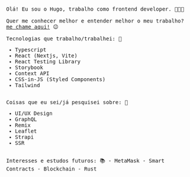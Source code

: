 <samp>
  Olá! Eu sou o Hugo, trabalho como frontend developer. 👨🏻‍💻
  <br/>
  <br/>
  Quer me conhecer melhor e entender melhor o meu trabalho? <a href="https://cal.com/hugo-fortunato">me chame aqui!</a> 😉
  <br/>
  <br/>
  Tecnologias que trabalho/trabalhei: 🎯

  - Typescript
  - React (Nextjs, Vite)
  - React Testing Library
  - Storybook
  - Context API
  - CSS-in-JS (Styled Components)
  - Tailwind
  <br>
  Coisas que eu sei/já pesquisei sobre: 🔭

  - UI/UX Design
  - GraphQL
  - Remix
  - Leaflet
  - Strapi
  - SSR
  <br>
  Interesses e estudos futuros: 📚
  - MetaMask
  - Smart Contracts
  - Blockchain
  - Rust
</samp>
